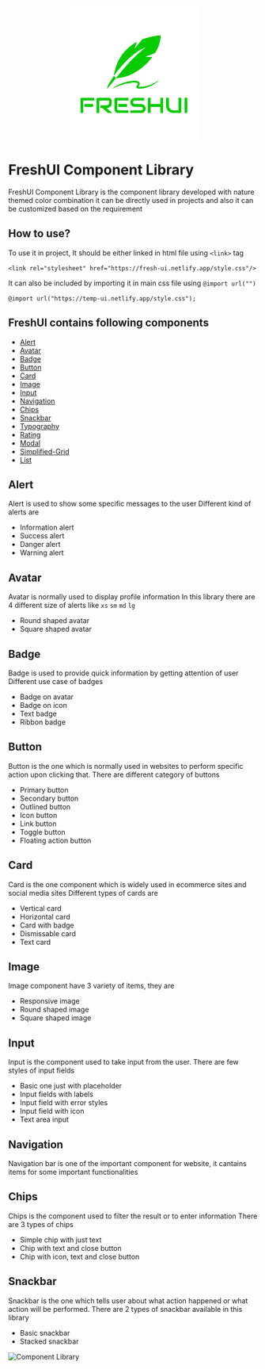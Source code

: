<p align="center">
  <img src="https://github.com/deekshithmd/FreshUI-Component-Library/blob/dev/components/assets/brand-logo/logo.png" />
</p>

# FreshUI Component Library
 FreshUI Component Library is the component library developed with nature themed color combination it can be directly used in projects and also it can be customized based on the requirement
 ## How to use?
 To use it in project, It should be either linked in html file using `<link>` tag 
 ```
 <link rel="stylesheet" href="https://fresh-ui.netlify.app/style.css"/>
 ```
 It can also be included by importing it in main css file using `@import url("")`
 ```
 @import url("https://temp-ui.netlify.app/style.css");
 ```
 ## FreshUI contains following components
 * [Alert](#alert)
 * [Avatar](#avatar)
 * [Badge](#badge)
 * [Button](#button)
 * [Card](#card)
 * [Image](#image)
 * [Input](#input)
 * [Navigation](#navigation)
 * [Chips](#chips)
 * [Snackbar](#snackbar)
 * [Typography](#typography)
 * [Rating](#rating)
 * [Modal](#modal)
 * [Simplified-Grid](#simplified-grid)
 * [List](#list)
 
 ## Alert
 Alert is used to show some specific messages to the user
 Different kind of alerts are
 * Information alert
 * Success alert
 * Danger alert
 * Warning alert
 ## Avatar
 Avatar is normally used to display profile information
 In this library there are 4 different size of alerts like `xs` `sm` `md` `lg`
 * Round shaped avatar
 * Square shaped avatar
 ## Badge
 Badge is used to provide quick information by getting attention of user
 Different use case of badges
 * Badge on avatar
 * Badge on icon
 * Text badge
 * Ribbon badge
 ## Button
 Button is the one which is normally used in websites to perform specific action upon clicking that.
 There are different category of buttons
 * Primary button
 * Secondary button
 * Outlined button
 * Icon button
 * Link button
 * Toggle button
 * Floating action button
 ## Card
 Card is the one component which is widely used in ecommerce sites and social media sites
 Different types of cards are
 * Vertical card
 * Horizontal card
 * Card with badge
 * Dismissable card
 * Text card
 ## Image
 Image component have 3 variety of items, they are
 * Responsive image
 * Round shaped image
 * Square shaped image
 ## Input
 Input is the component used to take input from the user.
 There are few styles of input fields
 * Basic one just with placeholder
 * Input fields with labels
 * Input field with error styles
 * Input field with icon
 * Text area input
 ## Navigation
 Navigation bar is one of the important component for website, it cantains items for some important functionalities
 ## Chips
 Chips is the component used to filter the result or to enter information
 There are 3 types of chips
 * Simple chip with just text
 * Chip with text and close button
 * Chip with icon, text and close button
 ## Snackbar
 Snackbar is the one which tells user about what action happened or what action will be performed.
 There are 2 types of snackbar available in this library
 * Basic snackbar
 * Stacked snackbar

 ![Component Library](https://github.com/deekshithmd/FreshUI-Component-Library/blob/navigation-chips-snackbar/components/assets/images/ComponetLibrary.gif)
